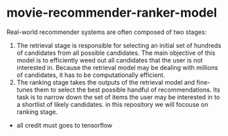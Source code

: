 # movie-recommender-ranker-model
Real-world recommender systems are often composed of two stages:

1. The retrieval stage is responsible for selecting an initial set of hundreds of candidates from all possible candidates. The main objective of this model is to efficiently weed out all candidates that the user is not interested in. Because the retrieval model may be dealing with millions of candidates, it has to be computationally efficient.
2. The ranking stage takes the outputs of the retrieval model and fine-tunes them to select the best possible handful of recommendations. Its task is to narrow down the set of items the user may be interested in to a shortlist of likely candidates.
in this repository we will focouse on ranking stage.
* all credit must goes to tensorflow
